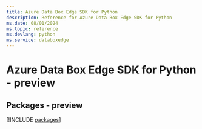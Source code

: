 ```yaml
---
title: Azure Data Box Edge SDK for Python
description: Reference for Azure Data Box Edge SDK for Python
ms.date: 08/01/2024
ms.topic: reference
ms.devlang: python
ms.service: databoxedge
---
```

# Azure Data Box Edge SDK for Python - preview
## Packages - preview
[!INCLUDE [packages](data-box-edge-index.md)]